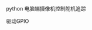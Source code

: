 python
电脑端摄像机控制舵机追踪
<html>

<body>
<p style="font-family:color:red;fredfont-size:20px;>数据处理opencv，numpy，mediapipe,pickle,socket</p>
<p style="font-family:color:red;fredfont-size:20px;>驱动GPIO</p>
</body>

</html>
